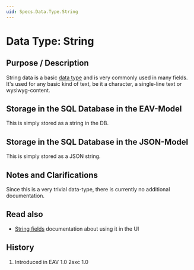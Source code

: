 ```yaml
---
uid: Specs.Data.Type.String
---
```

# Data Type: String

## Purpose / Description
String data is a basic [data type](xref:Specs.Data.Type.Overview) and is very commonly used in many fields. It's used for any basic kind of text, be it a character, a single-line text or wysiwyg-content. 

## Storage in the SQL Database in the EAV-Model
This is simply stored as a string in the DB.

## Storage in the SQL Database in the JSON-Model
This is simply stored as a JSON string.

## Notes and Clarifications
Since this is a very trivial data-type, there is currently no additional documentation. 

## Read also

* [String fields](xref:Specs.Data.Inputs.String) documentation about using it in the UI

## History
1. Introduced in EAV 1.0 2sxc 1.0